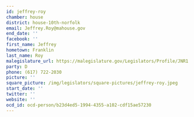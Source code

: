 ```yaml
---
id: jeffrey-roy
chamber: house
district: house-10th-norfolk
email: Jeffrey.Roy@mahouse.gov
end_date: ''
facebook: ''
first_name: Jeffrey
hometown: Franklin
last_name: Roy
malegislature_url: https://malegislature.gov/Legislators/Profile/JNR1
party: D
phone: (617) 722-2030
picture: ''
square_picture: /img/legislators/square-pictures/jeffrey-roy.jpeg
start_date: ''
twitter: ''
website: ''
ocd_id: ocd-person/b23d4ed5-1994-4355-a102-cdf15ae57230
---
```

